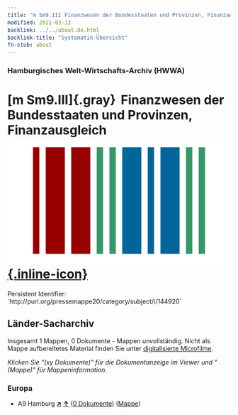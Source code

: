 ```yaml
---
title: "m Sm9.III Finanzwesen der Bundesstaaten und Provinzen, Finanzausgleich"
modified: 2021-03-13
backlink: ../../about.de.html
backlink-title: "Systematik-Übersicht"
fn-stub: about
---
```


### Hamburgisches Welt-Wirtschafts-Archiv (HWWA)

# [m Sm9.III]{.gray}&#8201; Finanzwesen der Bundesstaaten und Provinzen, Finanzausgleich &#160; [![Wikidata](/images/Wikidata-logo.svg "Wikidata"){.inline-icon}](http://www.wikidata.org/entity/Q104700269)

<div class="hint">Persistent Identifier: `http://purl.org/pressemappe20/category/subject/i/144920`</div>







## Länder-Sacharchiv




Insgesamt 1 Mappen, 0 Dokumente - Mappen unvollständig.
Nicht als Mappe aufbereitetes Material finden Sie unter [digitalisierte Microfilme](/film/h1_sh.de.html).

_Klicken Sie "(xy Dokumente)" für die Dokumentanzeige im Viewer und "(Mappe)" für Mappeninformation._




### Europa

- A9 Hamburg [**&nearr;**](../../../geo/i/140905/about.de.html "Hamburg (alle Mappen)") [**&uarr;**](../../../geo/about.de.html#A9 "Ländersystematik") (<a href="https://pm20.zbw.eu/iiifview/folder/sh/140905,144920" title="über: Hamburg : Finanzwesen der Bundesstaaten und Provinzen, Finanzausgleich" target="_blank">0 Dokumente</a>) ([Mappe](../../../../folder/sh/1409xx/140905/1449xx/144920/about.de.html))








